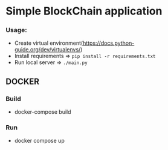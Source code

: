 # Simple BlockChain application

### Usage:
* Create virtual environment(https://docs.python-guide.org/dev/virtualenvs/)
* Install requirements => ```pip install -r requirements.txt```
* Run local server => ```./main.py ```

## DOCKER

### Build
* docker-compose build

### Run
* docker compose up
